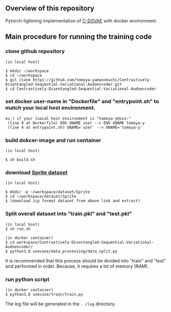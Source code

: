 Overview of this repository
-----------------------
Pytorch-lightning implementation of [C-DSVAE](https://github.com/JunwenBai/C-DSVAE) with docker environment.




Main procedure for running the training code
-----------------------

### clone github repository
```
(in local host)

$ mkdir ~/workspace
$ cd ~/workspace
$ git clone https://github.com/tomoya-yamanokuchi/Contrastively-Disentangled-Sequential-Variational-Audoencoder.git
$ cd Contrastively-Disentangled-Sequential-Variational-Audoencoder
```

### set docker user-name in "Dockerfile" and "entrypoint.sh" to match your local host environment.
```
ex.) if your loacal host environment is "tomoya-y@xxx:"
 (line 9 at Dockerfile) ENV UNAME user --> ENV UNAME tomoya-y
 (line 4 at entrypoint.sh) UNAME='user' --> UNAME='tomoya-y'
```

### build dokcer-image and run container
```
(in local host)

$ sh build.sh
```

### download [Sprite dataset](https://drive.google.com/file/d/1PLaEmvn7xrA_rNPCUnWYJd-YQ3HW0EDo/view)
```
(in local host)

$ mkdir -p ~/workspace/dataset/Sprite
$ cd ~/workspace/dataset/Sprite
$ (download zip format dataset from above link and extract)
```

### Split overall dataset into "train.pkl" and "test.pkl"
```
(in local host)
$ sh run.sh

(in docker container)
$ cd workspace/Contrastively-Disentangled-Sequential-Variational-Audoencoder/
$ python3.8 usecase/data_processing/data_split.py
```

It is recommended that this process should be divided into "train" and "test" and performed in order.
Because, it requires a lot of memory (RAM).


### run python script
```
(in docker container)
$ python3.8 usecase/train/train.py
```

The log file will be generated in the `. /log` directory.